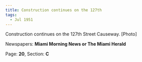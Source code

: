 ```yaml
---  
title: Construction continues on the 127th  
tags:  
  - Jul 1951  
---  
```

  
Construction continues on the 127th Street Causeway. [Photo]  
  
Newspapers: **Miami Morning News or The Miami Herald**  
  
Page: **20**, Section: **C** 
